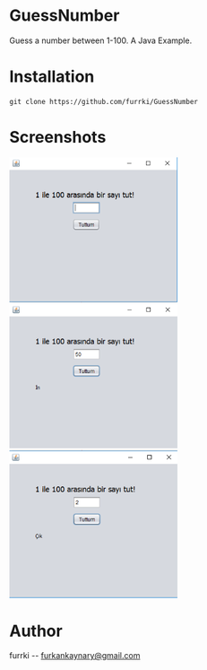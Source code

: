 # GuessNumber
Guess a number between 1-100. A Java Example.

# Installation

```
git clone https://github.com/furrki/GuessNumber
```

# Screenshots
<img src="screenshots/ss1.PNG?raw=true" width="300"> 
<img src="screenshots/ss2.PNG?raw=true" width="300"> 
<img src="screenshots/ss3.PNG?raw=true" width="300">  

# Author
furrki -- furkankaynary@gmail.com
